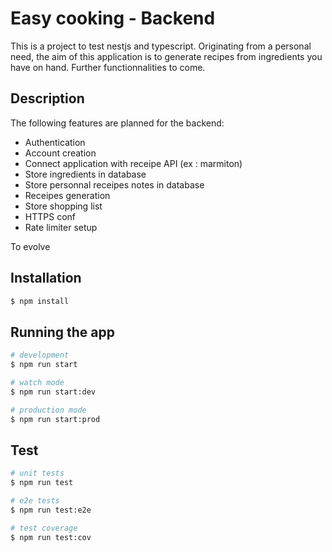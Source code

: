 # Easy cooking - Backend

This is a project to test nestjs and typescript.
Originating from a personal need, the aim of this application is to generate recipes from ingredients you have on hand.
Further functionnalities to come.

## Description

The following features are planned for the backend:

- Authentication
- Account creation
- Connect application with receipe API (ex : marmiton)
- Store ingredients in database
- Store personnal receipes notes in database
- Receipes generation
- Store shopping list
- HTTPS conf
- Rate limiter setup 

To evolve

## Installation

```bash
$ npm install
```

## Running the app

```bash
# development
$ npm run start

# watch mode
$ npm run start:dev

# production mode
$ npm run start:prod
```

## Test

```bash
# unit tests
$ npm run test

# e2e tests
$ npm run test:e2e

# test coverage
$ npm run test:cov
```
